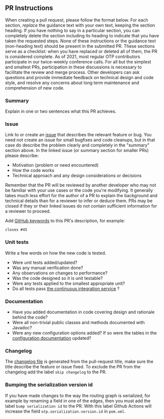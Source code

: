 ## PR Instructions

When creating a pull request, please follow the format below. For each section, *replace* the
guidance text with your own text, keeping the section heading. If you have nothing to say in a
particular section, you can completely delete the section including its heading to indicate that you
have taken the requested steps. None of these instructions or the guidance text (non-heading text)
should be present in the submitted PR. These sections serve as a checklist: when you have replaced
or deleted all of them, the PR is considered complete. As of 2021, most regular OTP contributors
participate in our twice-weekly conference calls. For all but the simplest and smallest PRs,
participation in these discussions is necessary to facilitate the review and merge process. Other
developers can ask questions and provide immediate feedback on technical design and code style, and
resolve any concerns about long term maintenance and comprehension of new code.

### Summary

Explain in one or two sentences what this PR achieves.

### Issue

Link to or create an [issue](https://github.com/opentripplanner/OpenTripPlanner/issues) that
describes the relevant feature or bug. You need not create an issue for small bugfixes and code
cleanups, but in that case do describe the problem clearly and completely in the "summary" section
above. In the linked issue (or summary section for smaller PRs) please describe:

- Motivation (problem or need encountered)
- How the code works
- Technical approach and any design considerations or decisions

Remember that the PR will be reviewed by another developer who may not be familiar with your use
cases or the code you're modifying. It generally takes much less effort for the author of a PR to
explain the background and technical details than for a reviewer to infer or deduce them. PRs may be
closed if they or their linked issues do not contain sufficient information for a reviewer to
proceed.

Add [GitHub keywords](https://help.github.com/articles/closing-issues-using-keywords/) to this PR's
description, for example:

`closes #45`

### Unit tests

Write a few words on how the new code is tested.

- Were unit tests added/updated?
- Was any manual verification done?
- Any observations on changes to performance?
- Was the code designed so it is unit testable?
- Were any tests applied to the smallest appropriate unit?
- Do all tests
  pass [the continuous integration service](https://github.com/opentripplanner/OpenTripPlanner/blob/dev-2.x/docs/Developers-Guide.md#continuous-integration)
  ?

### Documentation

- Have you added documentation in code covering design and rationale behind the code?
- Were all non-trivial public classes and methods documented with Javadoc?
- Were any new configuration options added? If so were the tables in
  the [configuration documentation](https://github.com/opentripplanner/OpenTripPlanner/blob/dev-2.x/docs/Configuration.md)
  updated?

### Changelog

The [changelog file](https://github.com/opentripplanner/OpenTripPlanner/blob/dev-2.x/docs/Changelog.md)
is generated from the pull-request title, make sure the title describe the feature or issue fixed.
To exclude the PR from the changelog add the label `skip changelog` to the PR.

### Bumping the serialization version id

If you have made changes to the way the routing graph is serialized, for example by renaming a field
in one of the edges, then you must add the label `bump serialization id` to the PR. With this label
Github Actions will increase the field `otp.serialization.version.id` in `pom.xml`.
